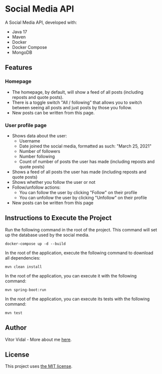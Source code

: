 # Social Media API

A Social Media API, developed with:

- Java 17
- Maven
- Docker
- Docker Compose
- MongoDB

## Features

### Homepage

- The homepage, by default, will show a feed of all posts (including reposts and quote posts).
- There is a toggle switch "All / following" that allows you to switch between seeing all posts and just posts by those you follow.
- New posts can be written from this page.

### User profile page

- Shows data about the user:
    - Username
    - Date joined the social media, formatted as such: "March 25, 2021"
    - Number of followers
    - Number following
    - Count of number of posts the user has made (including reposts and quote posts)
- Shows a feed of all posts the user has made (including reposts and quote posts)
- Shows whether you follow the user or not
- Follow/unfollow actions:
    - You can follow the user by clicking "Follow" on their profile
    - You can unfollow the user by clicking "Unfollow" on their profile
- New posts can be written from this page

## Instructions to Execute the Project

Run the following command in the root of the project. This command will set up the database used by the social media.

```
docker-compose up -d --build
```

In the root of the application, execute the following command to download all dependencies:

```
mvn clean install
```

In the root of the application, you can execute it with the following command:

```
mvn spring-boot:run
```

In the root of the application, you can execute its tests with the following command:

```
mvn test
```

## Author

Vitor Vidal - More about me [here](https://github.com/vitorvidaldev).

## License

This project uses [the MIT license](LICENSE).
